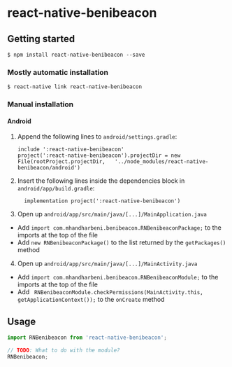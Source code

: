 
# react-native-benibeacon

## Getting started

`$ npm install react-native-benibeacon --save`

### Mostly automatic installation

`$ react-native link react-native-benibeacon`

### Manual installation


#### Android

1. Append the following lines to `android/settings.gradle`:
  	```
  	include ':react-native-benibeacon'
  	project(':react-native-benibeacon').projectDir = new File(rootProject.projectDir, 	'../node_modules/react-native-benibeacon/android')
  	```
2. Insert the following lines inside the dependencies block in `android/app/build.gradle`:
  	```
      implementation project(':react-native-benibeacon')
  	```
3. Open up `android/app/src/main/java/[...]/MainApplication.java`
  - Add `import com.mhandharbeni.benibeacon.RNBenibeaconPackage;` to the imports at the top of the file
  - Add `new RNBenibeaconPackage()` to the list returned by the `getPackages()` method

4. Open up `android/app/src/main/java/[...]/MainActivity.java`
  - Add `import com.mhandharbeni.benibeacon.RNBenibeaconModule;` to the imports at the top of the file
  - Add ` RNBenibeaconModule.checkPermissions(MainActivity.this, getApplicationContext());` to the `onCreate` method


## Usage
```javascript
import RNBenibeacon from 'react-native-benibeacon';

// TODO: What to do with the module?
RNBenibeacon;
```
  
